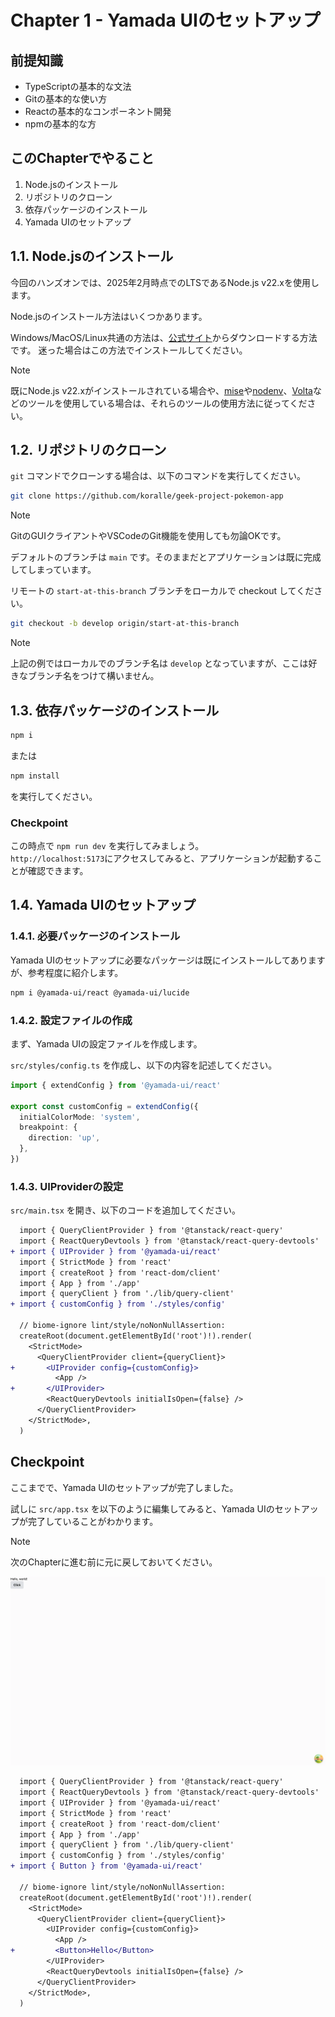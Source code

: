 # Chapter 1 - Yamada UIのセットアップ

## 前提知識

- TypeScriptの基本的な文法
- Gitの基本的な使い方
- Reactの基本的なコンポーネント開発
- npmの基本的な方

## このChapterでやること

1. Node.jsのインストール
2. リポジトリのクローン
3. 依存パッケージのインストール
4. Yamada UIのセットアップ

## 1.1. Node.jsのインストール

今回のハンズオンでは、2025年2月時点でのLTSであるNode.js v22.xを使用します。

Node.jsのインストール方法はいくつかあります。

Windows/MacOS/Linux共通の方法は、[公式サイト](https://nodejs.org/ja)からダウンロードする方法です。
迷った場合はこの方法でインストールしてください。

> [!NOTE]
> 既にNode.js v22.xがインストールされている場合や、[mise](https://mise.jdx.dev/)や[nodenv](https://github.com/nodenv/nodenv)、[Volta](https://volta.sh/)などのツールを使用している場合は、それらのツールの使用方法に従ってください。

## 1.2. リポジトリのクローン

`git` コマンドでクローンする場合は、以下のコマンドを実行してください。

```bash
git clone https://github.com/koralle/geek-project-pokemon-app
```

> [!NOTE]
> GitのGUIクライアントやVSCodeのGit機能を使用しても勿論OKです。

デフォルトのブランチは `main` です。そのままだとアプリケーションは既に完成してしまっています。

リモートの `start-at-this-branch` ブランチをローカルで checkout してください。

```bash
git checkout -b develop origin/start-at-this-branch
```

> [!NOTE]
> 上記の例ではローカルでのブランチ名は `develop` となっていますが、ここは好きなブランチ名をつけて構いません。

## 1.3. 依存パッケージのインストール

```bash
npm i
```

または

```bash
npm install
```

を実行してください。

### Checkpoint

この時点で `npm run dev` を実行してみましょう。  
`http://localhost:5173`にアクセスしてみると、アプリケーションが起動することが確認できます。

## 1.4. Yamada UIのセットアップ

### 1.4.1. 必要パッケージのインストール

Yamada UIのセットアップに必要なパッケージは既にインストールしてありますが、参考程度に紹介します。

```bash
npm i @yamada-ui/react @yamada-ui/lucide
```

### 1.4.2. 設定ファイルの作成

まず、Yamada UIの設定ファイルを作成します。

`src/styles/config.ts` を作成し、以下の内容を記述してください。

```ts
import { extendConfig } from '@yamada-ui/react'

export const customConfig = extendConfig({
  initialColorMode: 'system',
  breakpoint: {
    direction: 'up',
  },
})
```

### 1.4.3. UIProviderの設定

`src/main.tsx` を開き、以下のコードを追加してください。

```diff
  import { QueryClientProvider } from '@tanstack/react-query'
  import { ReactQueryDevtools } from '@tanstack/react-query-devtools'
+ import { UIProvider } from '@yamada-ui/react'
  import { StrictMode } from 'react'
  import { createRoot } from 'react-dom/client'
  import { App } from './app'
  import { queryClient } from './lib/query-client'
+ import { customConfig } from './styles/config'
  
  // biome-ignore lint/style/noNonNullAssertion:
  createRoot(document.getElementById('root')!).render(
    <StrictMode>
      <QueryClientProvider client={queryClient}>
+       <UIProvider config={customConfig}>
          <App />
+       </UIProvider>
        <ReactQueryDevtools initialIsOpen={false} />
      </QueryClientProvider>
    </StrictMode>,
  )
```

## Checkpoint

ここまでで、Yamada UIのセットアップが完了しました。

試しに `src/app.tsx` を以下のように編集してみると、Yamada UIのセットアップが完了していることがわかります。

> [!NOTE]
> 次のChapterに進む前に元に戻しておいてください。

<img src="./images/chapter_01/start-with-this-screen.webp" alt="start-with-this-screen" width="800">

```diff
  import { QueryClientProvider } from '@tanstack/react-query'
  import { ReactQueryDevtools } from '@tanstack/react-query-devtools'
  import { UIProvider } from '@yamada-ui/react'
  import { StrictMode } from 'react'
  import { createRoot } from 'react-dom/client'
  import { App } from './app'
  import { queryClient } from './lib/query-client'
  import { customConfig } from './styles/config'
+ import { Button } from '@yamada-ui/react'
  
  // biome-ignore lint/style/noNonNullAssertion:
  createRoot(document.getElementById('root')!).render(
    <StrictMode>
      <QueryClientProvider client={queryClient}>
        <UIProvider config={customConfig}>
          <App />
+         <Button>Hello</Button>
        </UIProvider>
        <ReactQueryDevtools initialIsOpen={false} />
      </QueryClientProvider>
    </StrictMode>,
  )
```
